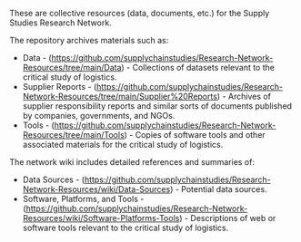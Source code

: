 These are collective resources (data, documents, etc.) for the Supply Studies Research Network.

The repository archives materials such as:
* Data - (https://github.com/supplychainstudies/Research-Network-Resources/tree/main/Data) - Collections of datasets relevant to the critical study of logistics.
* Supplier Reports - (https://github.com/supplychainstudies/Research-Network-Resources/tree/main/Supplier%20Reports) - Archives of supplier responsibility reports and similar sorts of documents published by companies, governments, and NGOs.
* Tools - (https://github.com/supplychainstudies/Research-Network-Resources/tree/main/Tools) - Copies of software tools and other associated materials for the critical study of logistics.

The network wiki includes detailed references and summaries of:

* Data Sources - (https://github.com/supplychainstudies/Research-Network-Resources/wiki/Data-Sources) - Potential data sources.
* Software, Platforms, and Tools - (https://github.com/supplychainstudies/Research-Network-Resources/wiki/Software-Platforms-Tools) - Descriptions of web or software tools relevant to the critical study of logistics.
